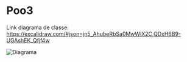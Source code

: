 # Poo3

Link diagrama de classe: https://excalidraw.com/#json=jn5_AhubeRbSa0MwWiX2C,QDxH6B9-UGAshEK_Qfjf4w


<img src="[https://exemplo.com/logo.png](https://excalidraw.com/#json=23zo2UjCY-Lv5qVTu_ief,6GORqjuOrpgq8SrNae6Y1g)https://excalidraw.com/#json=23zo2UjCY-Lv5qVTu_ief,6GORqjuOrpgq8SrNae6Y1g" alt="Diagrama">
